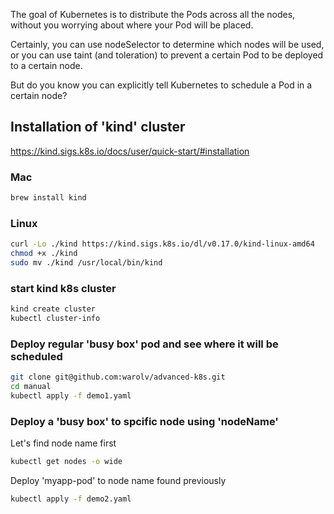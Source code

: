 The goal of Kubernetes is to distribute the Pods across all the nodes, without you worrying about where your Pod will be placed.

Certainly, you can use nodeSelector to determine which nodes will be used, or you can use taint (and toleration) to prevent a certain Pod to be deployed to a certain node.

But do you know you can explicitly tell Kubernetes to schedule a Pod in a certain node?

## Installation of 'kind' cluster
https://kind.sigs.k8s.io/docs/user/quick-start/#installation

### Mac
```bash
brew install kind
```

### Linux
```bash
curl -Lo ./kind https://kind.sigs.k8s.io/dl/v0.17.0/kind-linux-amd64
chmod +x ./kind
sudo mv ./kind /usr/local/bin/kind
```

### start kind k8s cluster
```bash
kind create cluster
kubectl cluster-info
```

### Deploy regular 'busy box' pod and see where it will be scheduled

```bash
git clone git@github.com:warolv/advanced-k8s.git
cd manual
kubectl apply -f demo1.yaml
```


### Deploy a 'busy box' to spcific node using 'nodeName'

Let's find node name first
```bash
kubectl get nodes -o wide
```

Deploy 'myapp-pod' to node name found previously
```bash
kubectl apply -f demo2.yaml
```

